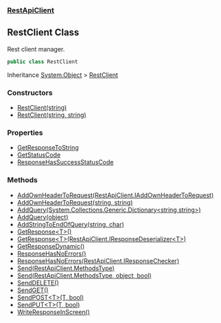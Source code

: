 ### [RestApiClient](./RestApiClient.md 'RestApiClient')
## RestClient Class
Rest client manager.  
```csharp
public class RestClient
```
Inheritance [System.Object](https://docs.microsoft.com/en-us/dotnet/api/System.Object 'System.Object') &gt; [RestClient](./RestApiClient-RestClient.md 'RestApiClient.RestClient')  
### Constructors
- [RestClient(string)](./RestApiClient-RestClient-RestClient(string).md 'RestApiClient.RestClient.RestClient(string)')
- [RestClient(string, string)](./RestApiClient-RestClient-RestClient(string_string).md 'RestApiClient.RestClient.RestClient(string, string)')
### Properties
- [GetResponseToString](./RestApiClient-RestClient-GetResponseToString.md 'RestApiClient.RestClient.GetResponseToString')
- [GetStatusCode](./RestApiClient-RestClient-GetStatusCode.md 'RestApiClient.RestClient.GetStatusCode')
- [ResponseHasSuccessStatusCode](./RestApiClient-RestClient-ResponseHasSuccessStatusCode.md 'RestApiClient.RestClient.ResponseHasSuccessStatusCode')
### Methods
- [AddOwnHeaderToRequest(RestApiClient.IAddOwnHeaderToRequest)](./RestApiClient-RestClient-AddOwnHeaderToRequest(RestApiClient-IAddOwnHeaderToRequest).md 'RestApiClient.RestClient.AddOwnHeaderToRequest(RestApiClient.IAddOwnHeaderToRequest)')
- [AddOwnHeaderToRequest(string, string)](./RestApiClient-RestClient-AddOwnHeaderToRequest(string_string).md 'RestApiClient.RestClient.AddOwnHeaderToRequest(string, string)')
- [AddQuery(System.Collections.Generic.Dictionary&lt;string,string&gt;)](./RestApiClient-RestClient-AddQuery(System-Collections-Generic-Dictionary-string_string-).md 'RestApiClient.RestClient.AddQuery(System.Collections.Generic.Dictionary&lt;string,string&gt;)')
- [AddQuery(object)](./RestApiClient-RestClient-AddQuery(object).md 'RestApiClient.RestClient.AddQuery(object)')
- [AddStringToEndOfQuery(string, char)](./RestApiClient-RestClient-AddStringToEndOfQuery(string_char).md 'RestApiClient.RestClient.AddStringToEndOfQuery(string, char)')
- [GetResponse&lt;T&gt;()](./RestApiClient-RestClient-GetResponse-T-().md 'RestApiClient.RestClient.GetResponse&lt;T&gt;()')
- [GetResponse&lt;T&gt;(RestApiClient.IResponseDeserializer&lt;T&gt;)](./RestApiClient-RestClient-GetResponse-T-(RestApiClient-IResponseDeserializer-T-).md 'RestApiClient.RestClient.GetResponse&lt;T&gt;(RestApiClient.IResponseDeserializer&lt;T&gt;)')
- [GetResponseDynamic()](./RestApiClient-RestClient-GetResponseDynamic().md 'RestApiClient.RestClient.GetResponseDynamic()')
- [ResponseHasNoErrors()](./RestApiClient-RestClient-ResponseHasNoErrors().md 'RestApiClient.RestClient.ResponseHasNoErrors()')
- [ResponseHasNoErrors(RestApiClient.IResponseChecker)](./RestApiClient-RestClient-ResponseHasNoErrors(RestApiClient-IResponseChecker).md 'RestApiClient.RestClient.ResponseHasNoErrors(RestApiClient.IResponseChecker)')
- [Send(RestApiClient.MethodsType)](./RestApiClient-RestClient-Send(RestApiClient-MethodsType).md 'RestApiClient.RestClient.Send(RestApiClient.MethodsType)')
- [Send(RestApiClient.MethodsType, object, bool)](./RestApiClient-RestClient-Send(RestApiClient-MethodsType_object_bool).md 'RestApiClient.RestClient.Send(RestApiClient.MethodsType, object, bool)')
- [SendDELETE()](./RestApiClient-RestClient-SendDELETE().md 'RestApiClient.RestClient.SendDELETE()')
- [SendGET()](./RestApiClient-RestClient-SendGET().md 'RestApiClient.RestClient.SendGET()')
- [SendPOST&lt;T&gt;(T, bool)](./RestApiClient-RestClient-SendPOST-T-(T_bool).md 'RestApiClient.RestClient.SendPOST&lt;T&gt;(T, bool)')
- [SendPUT&lt;T&gt;(T, bool)](./RestApiClient-RestClient-SendPUT-T-(T_bool).md 'RestApiClient.RestClient.SendPUT&lt;T&gt;(T, bool)')
- [WriteResponseInScreen()](./RestApiClient-RestClient-WriteResponseInScreen().md 'RestApiClient.RestClient.WriteResponseInScreen()')
